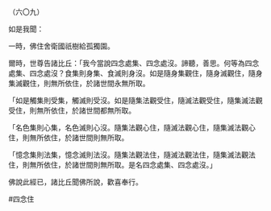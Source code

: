 （六〇九）

如是我聞：

一時，佛住舍衛國祇樹給孤獨園。

爾時，世尊告諸比丘：「我今當說四念處集、四念處沒。諦聽，善思。何等為四念處集、四念處沒？食集則身集、食滅則身沒。如是隨身集觀住，隨身滅觀住，隨身集滅觀住，則無所依住，於諸世間永無所取。

「如是觸集則受集，觸滅則受沒。如是隨集法觀受住，隨滅法觀受住，隨集滅法觀受住，則無所依住，於諸世間都無所取。

「名色集則心集，名色滅則心沒。隨集法觀心住，隨滅法觀心住，隨集滅法觀心住，則無所依住，於諸世間則無所取。

「憶念集則法集，憶念滅則法沒。隨集法觀法住，隨滅法觀法住，隨集滅法觀法住，則無所依住，於諸世間則無所取。是名四念處集、四念處沒。」

佛說此經已，諸比丘聞佛所說，歡喜奉行。



#四念住
